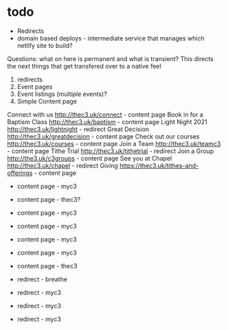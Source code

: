 # todo

- Redirects
- domain based deploys - intermediate service that manages which netlify site to build?

Questions: what on here is permanent and what is transient?
This directs the next things that get transfered over to a native feel

1. redirects
2. Event pages
3. Event listings (multiple events)?
4. Simple Content page

Connect with us http://thec3.uk/connect - content page
Book in for a Baptism Class http://thec3.uk/baptism - content page
Light Night 2021 http://thec3.uk/lightnight - redirect
Great Decision http://thec3.uk/greatdecision - content page
Check out our courses http://thec3.uk/courses - content page
Join a Team http://thec3.uk/teamc3 - content page
Tithe Trial http://thec3.uk/tithetrial - redirect
Join a Group http://the3.uk/c3groups - content page
See you at Chapel http://thec3.uk/chapel - redirect
Giving https://thec3.uk/tithes-and-offerings - content page

- content page - myc3
- content page - thec3?
- content page - myc3
- content page - myc3
- content page - myc3
- content page - myc3
- content page - thec3

- redirect - breathe
- redirect - myc3
- redirect - myc3
- redirect - myc3
